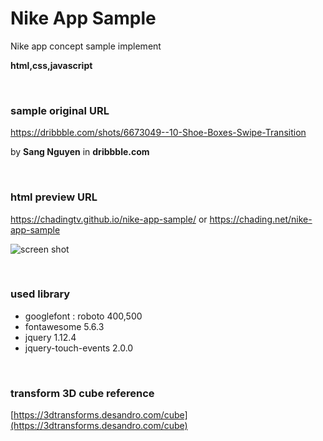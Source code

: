 # Nike App Sample
Nike app concept sample implement

**html,css,javascript**

<br/>

### sample original URL
<a href="https://dribbble.com/shots/6673049--10-Shoe-Boxes-Swipe-Transition" target="_blank">https://dribbble.com/shots/6673049--10-Shoe-Boxes-Swipe-Transition</a>

by **Sang Nguyen** in **dribbble.com**

<br/>

### html preview URL
https://chadingtv.github.io/nike-app-sample/
or
https://chading.net/nike-app-sample


![screen shot](https://chadingtv.github.io/nike-app-sample/img/screenshot.png)

<br/>

### used library
- googlefont : roboto 400,500
- fontawesome 5.6.3
- jquery 1.12.4
- jquery-touch-events 2.0.0

<br/>

### transform 3D cube reference
[https://3dtransforms.desandro.com/cube](https://3dtransforms.desandro.com/cube)
